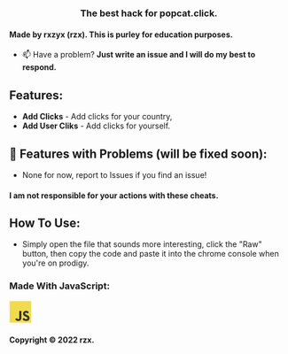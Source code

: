 <h1 align="center"POPCAT Hack</h1>
<h3 align="center">The best hack for popcat.click.</h3>

#### Made by rxzyx (rzx). This is purley for education purposes.
- 📫 Have a problem? **Just write an issue and I will do my best to respond.**

## Features:

- **Add Clicks** - Add clicks for your country,
- **Add User Cliks** - Add clicks for yourself.
## 🤖 Features with Problems (will be fixed soon):

- None for now, report to Issues if you find an issue!

#### I am not responsible for your actions with these cheats.

## How To Use:

- Simply open the file that sounds more interesting, click the "Raw" button, then copy the code and paste it into the chrome console when you're on prodigy.

<h3 align="left">Made With JavaScript:</h3>
<p align="left"> <a href="https://developer.mozilla.org/en-US/docs/Web/JavaScript" target="_blank" rel="noreferrer"> <img src="https://raw.githubusercontent.com/devicons/devicon/master/icons/javascript/javascript-original.svg" alt="javascript" width="40" height="40"/> </a> </p>

#### Copyright &copy; 2022 rzx.

